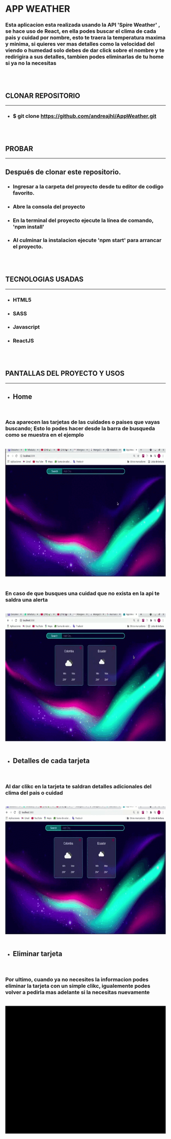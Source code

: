 
# APP WEATHER

### Esta aplicacion esta realizada usando la API 'Spire Weather' ,  se hace uso de React, en ella podes buscar el clima de cada pais y cuidad por nombre, esto te traera la temperatura maxima y minima, si quieres ver mas detalles como la velocidad del viendo o humedad solo debes de dar click sobre el nombre y te redirigira a sus detalles, tambien podes eliminarlas de tu home si ya no la necesitas
<br>
<br>

## CLONAR REPOSITORIO
<hr>

* ### $ git clone https://github.com/andreajhl/AppWeather.git
<br>
<br>

## PROBAR
<hr>

## Después de clonar este repositorio.

* ### Ingresar a la carpeta del proyecto desde tu editor de codigo favorito.
* ### Abre la consola del proyecto
* ### En la terminal del proyecto ejecute la línea de comando, 'npm install'
* ### Al culminar la instalacion ejecute 'npm start' para arrancar el proyecto.
<br>
<br>

## TECNOLOGIAS USADAS
<hr>

* ### HTML5
* ### SASS
* ### Javascript
* ### ReactJS
<br>
<br>



## PANTALLAS DEL PROYECTO Y USOS
<hr>

* ## Home
<br>

### Aca aparecen las tarjetas de las cuidades o paises que vayas buscando; Esto lo podes hacer desde la barra de busqueda como se muestra en el ejemplo
<br>

<img src="src/gifReatme/searchappweather ‐ Made with Clipchamp.gif" width="800" height="400" />
<br>
<br>


### En caso de que busques una cuidad que no exista en la api te saldra una alerta
<br>

<img src="src/gifReatme/errorappweather ‐ Made with Clipchamp (1).gif" width="800" height="400" />
<br>
<br>


* ## Detalles de cada tarjeta
<br>

### Al dar clikc en la tarjeta te saldran detalles adicionales del clima del pais o cuidad
<br>

<img src="src/gifReatme/detallesappweather ‐ Made with Clipchamp.gif" width="800" height="400" />
<br>
<br>


* ## Eliminar tarjeta
<br>

### Por ultimo, cuando ya no necesites la informacion podes eliminar la tarjeta con un simple clikc, igualemente podes volver a pedirla mas adelante si la necesitas nuevamente 
<br>

<img src="src/gifReatme/deleteappweather ‐ Made with Clipchamp.gif" width="800" height="400" />
